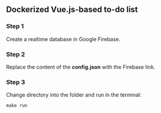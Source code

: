 ## Dockerized Vue.js-based to-do list

### Step 1
Create a realtime database in Google Firebase.

### Step 2
Replace the content of the **config.json** with the Firebase link. 

### Step 3

Change directory into the folder and run in the terminal:

```
make run
```
